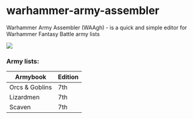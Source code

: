 # warhammer-army-assembler

Warhammer Army Assembler (WAAgh) - is a quick and simple editor for Warhammer Fantasy Battle army lists

![](https://s8.hostingkartinok.com/uploads/images/2019/12/e7f1a29308f1360c48b9b2f03dd6d31e.png)

### Army lists:

| Armybook | Edition |
| ------------- | ------------- |
| Orcs & Goblins | 7th |
| Lizardmen | 7th |
| Scaven | 7th |
